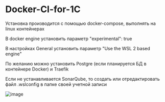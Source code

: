 ﻿# Docker-CI-for-1C

Установка производится с помощью docker-compose, выполнять на linux контейнерах

В docker engine установить параметр "experimental": true

В настройках General установить параметр "Use the WSL 2 based engine"

По желанию можно установить Postgre (если планируется БД в контейнере Docker) и Traefik

Если не устанавливается SonarQube, то создать или отредактировать файл .wslconfig в папке своей учетной записи

![image](https://user-images.githubusercontent.com/110767375/224983178-06cf0b61-fb04-4b23-84b1-33fffa6acbd1.png)

